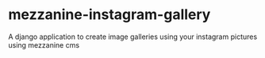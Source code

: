 mezzanine-instagram-gallery
===========================

A django application to create image galleries using your instagram pictures using mezzanine cms